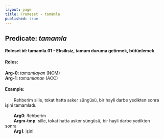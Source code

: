 ```yaml
---
layout: page
title: Frameset - tamamla
published: true
---
```

<h2>Predicate: <i>tamamla</i></h2>
<h4>Roleset id: tamamla.01 - Eksiksiz, tamam duruma getirmek, bütünlemek<br>
<h4>Roles:</h4>
<b>Arg-0</b>: <i>tamamlayan</i>  (NOM) <br>
<b>Arg-1</b>: <i>tamamlanan</i>  (ACC) <br>
<h4>Example:</h4>
&emsp;&emsp;Rehberim sille, tokat hatta asker süngüsü, bir hayli darbe yedikten sonra işini tamamladı.<br><br>
&emsp;&emsp;<b>Arg0</b>:  Rehberim<br>
&emsp;&emsp;<b>Argm-tmp</b>:  sille, tokat hatta asker süngüsü, bir hayli darbe yedikten sonra<br>
&emsp;&emsp;<b>Arg1</b>:  işini<br>


